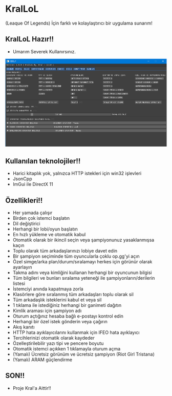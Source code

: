 # KralLoL
 (Leaque Of Legends) İçin farklı ve kolaylaştırıcı bir uygulama sunarım!
 
## KralLoL Hazır!!
* Umarım Severek Kullanırsınız.
<div align = "center"> <img src = "https://raw.githubusercontent.com/Emre37destan/KralLoL/main/KralLoL_Logo.png"> </div>


## Kullanılan teknolojiler!!

* Harici kitaplık yok, yalnızca HTTP istekleri için win32 işlevleri
* JsonCpp
* ImGui ile DirectX 11

## Özellikleri!!

* Her yamada çalışır
* Birden çok istemci başlatın
* Dil değiştirici
* Herhangi bir lobi/oyun başlatın
* En hızlı yükleme ve otomatik kabul
* Otomatik olarak bir ikincil seçin veya şampiyonunuz yasaklanmışsa kaçın
* Toplu olarak tüm arkadaşlarınızı lobiye davet edin
* Bir şampiyon seçiminde tüm oyuncularla çoklu op.gg'yi açın
* Özel simge/arka plan/durum/sıralamayı herkes için görünür olarak ayarlayın
* Takma adını veya kimliğini kullanan herhangi bir oyuncunun bilgisi
* Tüm bilgileri ve bunları sıralama yeteneği ile şampiyonların/derilerin listesi
* İstemciyi anında kapatmaya zorla
* Klasörlere göre sıralanmış tüm arkadaşları toplu olarak sil
* Tüm arkadaşlık isteklerini kabul et veya sil
* 1 tıklama ile istediğiniz herhangi bir ganimeti dağıtın
* Kimlik araması için şampiyon adı
* Oturum açtığınız hesaba bağlı e-postayı kontrol edin
* Herhangi bir özel istek gönderin veya çağırın
* Akış kanıtı
* HTTP hata ayıklayıcılarını kullanmak için IFEO hata ayıklayıcı
* Tercihlerinizi otomatik olarak kaydeder
* Özelleştirilebilir yazı tipi ve pencere boyutu
* Otomatik istemci açıkken 1 tıklamayla oturum açma
* (Yamalı) Ücretsiz görünüm ve ücretsiz şampiyon (Riot Girl Tristana)
* (Yamalı) ARAM güçlendirme

## SON!!
* Proje Kral'a Aittir!!
